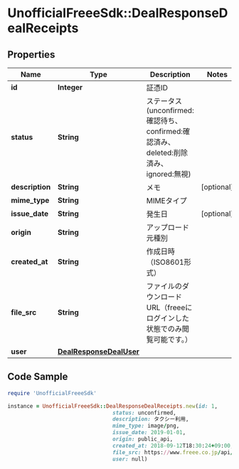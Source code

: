 # UnofficialFreeeSdk::DealResponseDealReceipts

## Properties

Name | Type | Description | Notes
------------ | ------------- | ------------- | -------------
**id** | **Integer** | 証憑ID | 
**status** | **String** | ステータス(unconfirmed:確認待ち、confirmed:確認済み、deleted:削除済み、ignored:無視) | 
**description** | **String** | メモ | [optional] 
**mime_type** | **String** | MIMEタイプ | 
**issue_date** | **String** | 発生日 | [optional] 
**origin** | **String** | アップロード元種別 | 
**created_at** | **String** | 作成日時（ISO8601形式） | 
**file_src** | **String** | ファイルのダウンロードURL（freeeにログインした状態でのみ閲覧可能です。） | 
**user** | [**DealResponseDealUser**](DealResponseDealUser.md) |  | 

## Code Sample

```ruby
require 'UnofficialFreeeSdk'

instance = UnofficialFreeeSdk::DealResponseDealReceipts.new(id: 1,
                                 status: unconfirmed,
                                 description: タクシー利用,
                                 mime_type: image/png,
                                 issue_date: 2019-01-01,
                                 origin: public_api,
                                 created_at: 2018-09-12T18:30:24+09:00,
                                 file_src: https://www.freee.co.jp/api/p/receipts/revisions/1234xxxxx/download,
                                 user: null)
```


